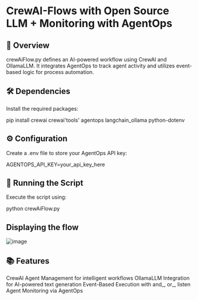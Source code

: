 # CrewAI-Flows with Open Source LLM + Monitoring with AgentOps

## 📌 Overview
crewAiFlow.py defines an AI-powered workflow using CrewAI and OllamaLLM. It integrates AgentOps to track agent activity and utilizes event-based logic for process automation.

## 🛠️ Dependencies
Install the required packages:

pip install crewai crewai'tools' agentops langchain_ollama python-dotenv
## ⚙️ Configuration
Create a .env file to store your AgentOps API key:

AGENTOPS_API_KEY=your_api_key_here

## 🚀 Running the Script
Execute the script using:

python crewAiFlow.py

## Displaying the flow

![image](https://github.com/user-attachments/assets/1654e430-0490-404d-8f22-ef84ca5d9fe7)


## 📚 Features

CrewAI Agent Management for intelligent workflows
OllamaLLM Integration for AI-powered text generation
Event-Based Execution with and_, or_, listen
Agent Monitoring via AgentOps
 
